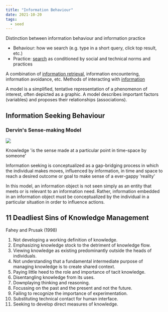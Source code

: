 ```yaml
---
title: "Information Behaviour"
date: 2021-10-20
tags:
  - seed
---
```


Distinction between information behaviour and information practice

- Behaviour: how we search (e.g. type in a short query, click top result, etc.)
- Practice: [search](thoughts/search.md) as conditioned by social and technical norms and practices

A combination of [information retrieval](thoughts/information%20retrieval.md), information encountering, information avoidance, etc. Methods of interacting with [information](thoughts/information.md)

A model is a simplified, tentative representation of a phenomenon of interest, often depicted as a graphic. A model describes important factors (variables) and proposes their relationships (associations).

## Information Seeking Behaviour

### Dervin's Sense-making Model

![](/thoughts/images/dervin.png)

Knowledge 'is the sense made at a particular point in time-space by someone'

Information seeking is conceptualized as a gap-bridging process in which the individual makes moves, influenced by information, in time and space to reach a desired outcome or goal to make sense of a ever-gappy 'reality'

In this model, an information object is not seen simply as an entity that meets or is relevant to an information need. Rather, information embedded in an information object must be conceptualized by the individual in a particular situation in order to influence actions.

## 11 Deadliest Sins of Knowledge Management

Fahey and Prusak (1998)

1. Not developing a working definition of knowledge.
2. Emphasizing knowledge stock to the detriment of knowledge flow.
3. Viewing knowledge as existing predominantly outside the heads of individuals.
4. Not understanding that a fundamental intermediate purpose of managing knowledge is to create shared context.
5. Paying little heed to the role and importance of tacit knowledge.
6. Disentangling knowledge from its uses.
7. Downplaying thinking and reasoning.
8. Focussing on the past and the present and not the future.
9. Failing to recognize the importance of experimentation.
10. Substituting technical contact for human interface.
11. Seeking to develop direct measures of knowledge.
